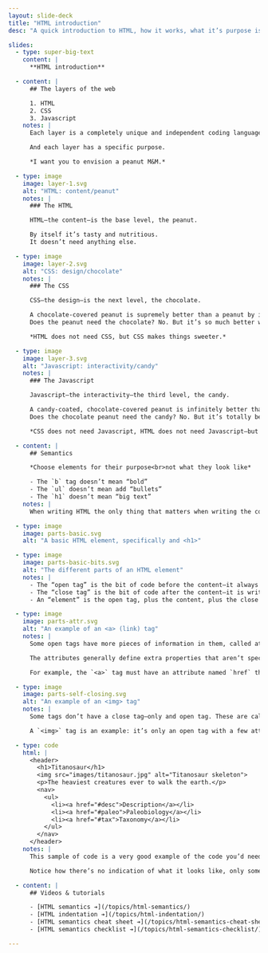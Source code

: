 ```yaml
---
layout: slide-deck
title: "HTML introduction"
desc: "A quick introduction to HTML, how it works, what it’s purpose is, and how to write it."

slides:
  - type: super-big-text
    content: |
      **HTML introduction**

  - content: |
      ## The layers of the web

      1. HTML
      2. CSS
      3. Javascript
    notes: |
      Each layer is a completely unique and independent coding language.

      And each layer has a specific purpose.

      *I want you to envision a peanut M&M.*

  - type: image
    image: layer-1.svg
    alt: "HTML: content/peanut"
    notes: |
      ### The HTML

      HTML—the content—is the base level, the peanut.

      By itself it’s tasty and nutritious.
      It doesn’t need anything else.

  - type: image
    image: layer-2.svg
    alt: "CSS: design/chocolate"
    notes: |
      ### The CSS

      CSS—the design—is the next level, the chocolate.

      A chocolate-covered peanut is supremely better than a peanut by itself.
      Does the peanut need the chocolate? No. But it’s so much better with chocolate.

      *HTML does not need CSS, but CSS makes things sweeter.*

  - type: image
    image: layer-3.svg
    alt: "Javascript: interactivity/candy"
    notes: |
      ### The Javascript

      Javascript—the interactivity—the third level, the candy.

      A candy-coated, chocolate-covered peanut is infinitely better than just a chocolate covered peanut.
      Does the chocolate peanut need the candy? No. But it’s totally better with candy.

      *CSS does not need Javascript, HTML does not need Javascript—but Javascript makes the website better.*

  - content: |
      ## Semantics

      *Choose elements for their purpose<br>not what they look like*

      - The `b` tag doesn’t mean “bold”
      - The `ul` doesn’t mean add “bullets”
      - The `h1` doesn’t mean “big text”
    notes: |
      When writing HTML the only thing that matters when writing the code is describing the content. *HTML’s whole purpose is to describe what the content **is** not what the content looks like.*

  - type: image
    image: parts-basic.svg
    alt: "A basic HTML element, specifically and <h1>"

  - type: image
    image: parts-basic-bits.svg
    alt: "The different parts of an HTML element"
    notes: |
      - The “open tag” is the bit of code before the content—it always has a word, the tag name, surrounded by `<` & `>`
      - The “close tag” is the bit of code after the content—it is written as `<`, followed by `/`, followed by the name of the tag, then `>`—nothing else.
      - An “element” is the open tag, plus the content, plus the close tag.

  - type: image
    image: parts-attr.svg
    alt: "An example of an <a> (link) tag"
    notes: |
      Some open tags have more pieces of information in them, called attributes.

      The attributes generally define extra properties that aren’t specifically visible.

      For example, the `<a>` tag must have an attribute named `href` that points to the URL the link will navigate to.

  - type: image
    image: parts-self-closing.svg
    alt: "An example of an <img> tag"
    notes: |
      Some tags don’t have a close tag—only and open tag. These are called self-closing tags.

      A `<img>` tag is an example: it’s only an open tag with a few attributes that define the image to display at that location.

  - type: code
    html: |
      <header>
        <h1>Titanosaur</h1>
        <img src="images/titanosaur.jpg" alt="Titanosaur skeleton">
        <p>The heaviest creatures ever to walk the earth.</p>
        <nav>
          <ul>
            <li><a href="#desc">Description</a></li>
            <li><a href="#paleo">Paleobiology</a></li>
            <li><a href="#tax">Taxonomy</a></li>
          </ul>
        </nav>
      </header>
    notes: |
      This sample of code is a very good example of the code you’d need for the masthead/navigation of a website.

      Notice how there’s no indication of what it looks like, only some content and tags that describe the purpose of the content.

  - content: |
      ## Videos & tutorials

      - [HTML semantics ➔](/topics/html-semantics/)
      - [HTML indentation ➔](/topics/html-indentation/)
      - [HTML semantics cheat sheet ➔](/topics/html-semantics-cheat-sheet/)
      - [HTML semantics checklist ➔](/topics/html-semantics-checklist/)

---
```

